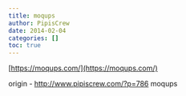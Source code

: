 ```yaml
---
title: moqups
author: PipisCrew
date: 2014-02-04
categories: []
toc: true
---
```


[https://moqups.com/](https://moqups.com/)

origin - http://www.pipiscrew.com/?p=786 moqups